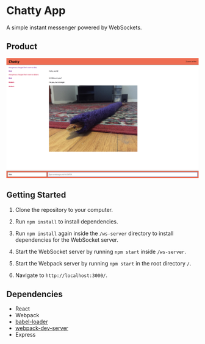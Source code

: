 # Chatty App

A simple instant messenger powered by WebSockets.

## Product

![Screenshot of Chatty App](https://raw.githubusercontent.com/zixialu/chatty-app/master/docs/chatty-app-01.png)

## Getting Started

1. Clone the repository to your computer.

2. Run `npm install` to install dependencies.

3. Run `npm install` again inside the `/ws-server` directory to install dependencies for the WebSocket server.

4. Start the WebSocket server by running `npm start` inside `/ws-server`.

5. Start the Webpack server by running `npm start` in the root directory `/`.

6. Navigate to `http://localhost:3000/`.

## Dependencies

- React
- Webpack
- [babel-loader](https://github.com/babel/babel-loader)
- [webpack-dev-server](https://github.com/webpack/webpack-dev-server)
- Express
